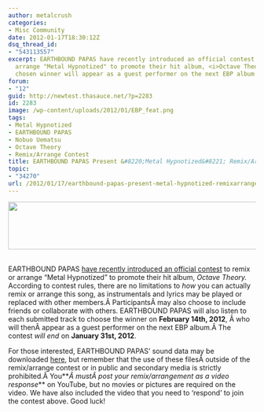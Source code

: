 ```yaml
---
author: metalcrush
categories:
- Misc Community
date: 2012-01-17T18:30:12Z
dsq_thread_id:
- "543113557"
excerpt: EARTHBOUND PAPAS have recently introduced an official contest to remix or
  arrange "Metal Hypnotized" to promote their hit album, <i>Octave Theory</i>. The
  chosen winner will appear as a guest performer on the next EBP album!
forum:
- "12"
guid: http://newtest.thasauce.net/?p=2283
id: 2283
image: /wp-content/uploads/2012/01/EBP_feat.png
tags:
- Metal Hypnotized
- EARTHBOUND PAPAS
- Nobuo Uematsu
- Octave Theory
- Remix/Arrange Contest
title: EARTHBOUND PAPAS Present &#8220;Metal Hypnotized&#8221; Remix/Arrange Contest
topic:
- "34270"
url: /2012/01/17/earthbound-papas-present-metal-hypnotized-remixarrange-contest/
---
```


<center>
  <a href="http://thasauce.net/wp-content/uploads/2012/01/ebp_banner.png"><img class="aligncenter size-full wp-image-2286" title="ebp_banner" src="http://thasauce.net/wp-content/uploads/2012/01/ebp_banner.png" alt="" width="550" height="97" srcset="http://thasauce.net/wp-content/uploads/2012/01/ebp_banner.png 550w, http://thasauce.net/wp-content/uploads/2012/01/ebp_banner-300x52.png 300w, http://thasauce.net/wp-content/uploads/2012/01/ebp_banner-75x13.png 75w" sizes="(max-width: 550px) 100vw, 550px" /></a>
</center>&nbsp;

<center>
</center>

  
EARTHBOUND PAPAS [have recently introduced an official contest](http://www.dogearrecords.com/Earthbound_Papas/arrange_eng.html) to remix or arrange &#8220;Metal Hypnotized&#8221; to promote their hit album, _Octave Theory._ According to contest rules, there are no limitations to _how_ you can actually remix or arrange this song, as instrumentals and lyrics may be played or replaced with other members.Â ParticipantsÂ may also choose to include friends or collaborate with others. EARTHBOUND PAPAS will also listen to each submitted track to choose the winner on **February 14th, 2012**, Â who will thenÂ appear as a guest performer on the next EBP album.Â The contest _will end_ on **January 31st, 2012**.

For those interested, EARTHBOUND PAPAS&#8217; sound data may be downloaded [here](http://pub.idisk-just.com/fview/fXTRrRNM-3tKjVz8ft9rKveugWzHrD-tlRgLdHlaeSDFgbW_eg8v2KAlZ1Bc-o_NYZXOTPBz7Pw-h4mBzB7JFw), but remember that the use of these filesÂ outside of the remix/arrange contest or in public and secondary media is strictly prohibited.Â You**_Â mustÂ post your remix/arrangement as a video response_** on YouTube, but no movies or pictures are required on the video. We have also included the video that you need to &#8216;respond&#8217; to join the contest above. Good luck!

&nbsp;